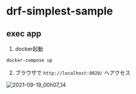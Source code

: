 # drf-simplest-sample

## exec app

1. docker起動
```bash
docker-compose up
```

2. ブラウザで `http://localhost:8020/` へアクセス

![2021-09-19_00h07_14](https://user-images.githubusercontent.com/4191357/133893428-f440c129-1038-4853-915e-062ba3f8a2b3.png)
